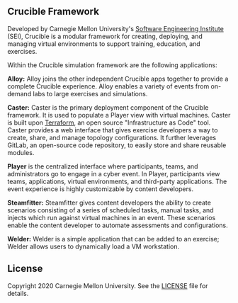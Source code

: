 ## Crucible Framework

Developed by Carnegie Mellon University's [Software Engineering Institute](https://www.sei.cmu.edu/) (SEI), Crucible is a modular framework for creating, deploying, and managing virtual environments to support training, education, and exercises.

Within the Crucible simulation framework are the following applications:

**Alloy:** Alloy joins the other independent Crucible apps together to provide a complete Crucible experience. Alloy enables a variety of events from on-demand labs to large exercises and simulations.

**Caster:** Caster is the primary deployment component of the Crucible framework. It is used to populate a Player view with virtual machines. Caster is built upon [Terraform](https://www.terraform.io/), an open source "Infrastructure as Code" tool. Caster provides a web interface that gives exercise developers a way to create, share, and manage topology configurations. It further leverages GitLab, an open-source code repository, to easily store and share reusable modules. 

**Player** is the centralized interface where participants, teams, and administrators go to engage in a cyber event. In Player, participants view teams, applications, virtual environments, and third-party applications. The event experience is highly customizable by content developers.

**Steamfitter:** Steamfitter gives content developers the ability to create scenarios consisting of a series of scheduled tasks, manual tasks, and injects which run against virtual machines in an event. These scenarios enable the content developer to automate assessments and configurations.

**Welder:** Welder is a simple application that can be added to an exercise; Welder allows users to dynamically load a VM workstation.

## License

Copyright 2020 Carnegie Mellon University. See the [LICENSE](https://github.com/cmu-sei/crucible/blob/main/license.md) file for details.
